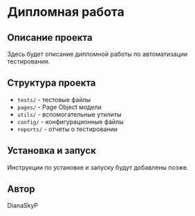 # Дипломная работа

## Описание проекта
Здесь будет описание дипломной работы по автоматизации тестирования.

## Структура проекта
- `tests/` - тестовые файлы
- `pages/` - Page Object модели
- `utils/` - вспомогательные утилиты
- `config/` - конфигурационные файлы
- `reports/` - отчеты о тестировании

## Установка и запуск
Инструкции по установке и запуску будут добавлены позже.

## Автор
DianaSkyP
